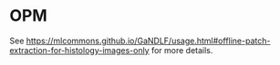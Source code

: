 # OPM

See https://mlcommons.github.io/GaNDLF/usage.html#offline-patch-extraction-for-histology-images-only for more details.